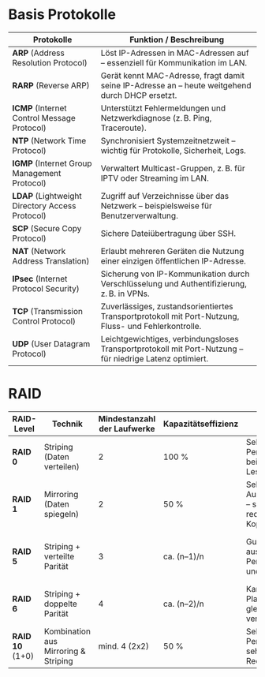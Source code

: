 # Basis Protokolle

| **Protokolle**                                    | **Funktion / Beschreibung**                                                                              |
| ------------------------------------------------ | -------------------------------------------------------------------------------------------------------- |
| **ARP** (Address Resolution Protocol)            | Löst IP-Adressen in MAC-Adressen auf – essenziell für Kommunikation im LAN.                              |
| **RARP** (Reverse ARP)                           | Gerät kennt MAC-Adresse, fragt damit seine IP-Adresse an – heute weitgehend durch DHCP ersetzt.          |
| **ICMP** (Internet Control Message Protocol)     | Unterstützt Fehlermeldungen und Netzwerkdiagnose (z. B. Ping, Traceroute).                               |
| **NTP** (Network Time Protocol)                  | Synchronisiert Systemzeitnetzweit – wichtig für Protokolle, Sicherheit, Logs.                            |
| **IGMP** (Internet Group Management Protocol)    | Verwaltert Multicast-Gruppen, z. B. für IPTV oder Streaming im LAN.                                      |
| **LDAP** (Lightweight Directory Access Protocol) | Zugriff auf Verzeichnisse über das Netzwerk – beispielsweise für Benutzerverwaltung.                     |
| **SCP** (Secure Copy Protocol)                   | Sichere Dateiübertragung über SSH.                                                                       |
| **NAT** (Network Address Translation)            | Erlaubt mehreren Geräten die Nutzung einer einzigen öffentlichen IP-Adresse.                             |
| **IPsec** (Internet Protocol Security)           | Sicherung von IP-Kommunikation durch Verschlüsselung und Authentifizierung, z. B. in VPNs.               |
| **TCP** (Transmission Control Protocol)          | Zuverlässiges, zustandsorientiertes Transportprotokoll mit Port-Nutzung, Fluss- und Fehlerkontrolle.     |
| **UDP** (User Datagram Protocol)                 | Leichtgewichtiges, verbindungsloses Transportprotokoll mit Port-Nutzung – für niedrige Latenz optimiert. |



# RAID

| RAID-Level        | Technik                              | Mindestanzahl der Laufwerke | Kapazitätseffizienz | Vorteile                                              | Nachteile                                                  |
| ----------------- | ------------------------------------ | --------------------------- | ------------------- | ----------------------------------------------------- | ---------------------------------------------------------- |
| **RAID 0**        | Striping (Daten verteilen)           | 2                           | 100 %               | Sehr hohe Performance beim Lesen/Schreiben            | Keine Redundanz – schon ein Ausfall führt zum Datenverlust |
| **RAID 1**        | Mirroring (Daten spiegeln)           | 2                           | 50 %                | Sehr hohe Ausfallsicherheit – sofort redundante Kopie | Nur halbe Speicherkapazität                                |
| **RAID 5**        | Striping + verteilte Parität         | 3                           | ca. (n–1)/n         | Gute Mischung aus Performance und Redundanz           | Schreib-Performance niedriger, aufwendige Rebuilds         |
| **RAID 6**        | Striping + doppelte Parität          | 4                           | ca. (n–2)/n         | Kann zwei Plattenverlust gleichzeitig verkraften      | Noch langsamere Schreiboperationen, hoher Rechenaufwand    |
| **RAID 10** (1+0) | Kombination aus Mirroring & Striping | mind. 4 (2x2)               | 50 %                | Sehr hohe Performance + sehr gute Redundanz           | Kostenintensiv (viele Platten nötig)                       |

